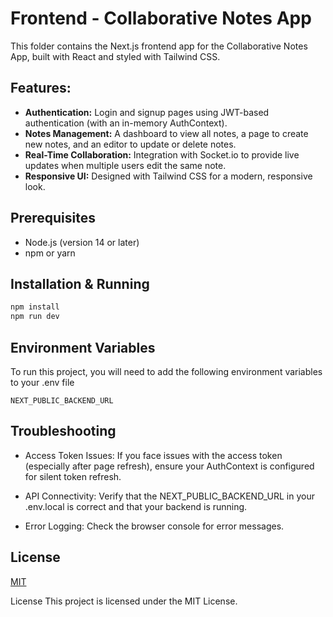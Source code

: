 # Frontend - Collaborative Notes App

This folder contains the Next.js frontend app for the Collaborative Notes App, built with React and styled with Tailwind CSS.

## Features:

- **Authentication:** Login and signup pages using JWT-based authentication (with an in-memory AuthContext).
- **Notes Management:** A dashboard to view all notes, a page to create new notes, and an editor to update or delete notes.
- **Real-Time Collaboration:** Integration with Socket.io to provide live updates when multiple users edit the same note.
- **Responsive UI:** Designed with Tailwind CSS for a modern, responsive look.

## Prerequisites

- Node.js (version 14 or later)
- npm or yarn

## Installation & Running

```bash
npm install
npm run dev
```

## Environment Variables

To run this project, you will need to add the following environment variables to your .env file

`NEXT_PUBLIC_BACKEND_URL`

## Troubleshooting

- Access Token Issues:
  If you face issues with the access token (especially after page refresh), ensure your AuthContext is configured for silent token refresh.

- API Connectivity:
  Verify that the NEXT_PUBLIC_BACKEND_URL in your .env.local is correct and that your backend is running.

- Error Logging:
  Check the browser console for error messages.

## License

[MIT](https://choosealicense.com/licenses/mit/)

License
This project is licensed under the MIT License.
